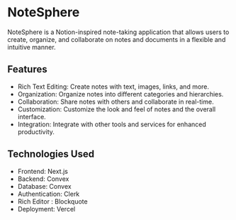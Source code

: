# NoteSphere

NoteSphere is a Notion-inspired note-taking application that allows users to create, organize, and collaborate on notes and documents in a flexible and intuitive manner.

## Features

- Rich Text Editing: Create notes with text, images, links, and more.
- Organization: Organize notes into different categories and hierarchies.
- Collaboration: Share notes with others and collaborate in real-time.
- Customization: Customize the look and feel of notes and the overall interface.
- Integration: Integrate with other tools and services for enhanced productivity.

## Technologies Used

- Frontend: Next.js
- Backend: Convex
- Database: Convex
- Authentication: Clerk
- Rich Editor : Blockquote
- Deployment: Vercel 
